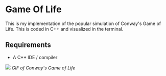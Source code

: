 # Game Of Life
This is my implementation of the popular simulation of Conway's Game of Life. This is coded in C++ and visualized in the terminal.

## Requirements

- A C++ IDE / compiler

![](https://en.wikipedia.org/wiki/Conway%27s_Game_of_Life#/media/File:Gospers_glider_gun.gif) 
*GIF of Conway's Game of Life*
